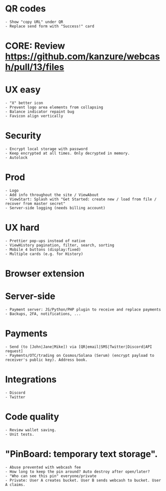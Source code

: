 # QR codes
    - Show "copy URL" under QR
    - Replace send form with "Success!" card

# CORE: Review https://github.com/kanzure/webcash/pull/13/files

# UX easy
    - "X" better icon
    - Prevent logo area elements from collapsing
    - Balance indicator repaint bug
    - Favicon align vertically

# Security
    - Encrypt local storage with password
    - Keep encrypted at all times. Only decrypted in memory.
    - Autolock

# Prod
    - Logo
    - Add info throughout the site / ViewAbout
    - ViewStart: Splash with "Get Started: create new / load from file / recover from master secret"
    - Server-side logging (needs billing account)

# UX hard
    - Prettier pop-ups instead of native
    - ViewHistory pagination, filter, search, sorting
    - Mobile 4 buttons (display:fixed)
    - Multiple cards (e.g. for History)

# Browser extension

# Server-side
    - Payment server: JS/Python/PHP plugin to receive and replace payments
    - Backups, 2FA, notifications, ...

# Payments
    - Send (to [John|Jane|Mike]) via [QR|email|SMS|Twitter|Discord|API request]
    - Payments/OTC/trading on Cosmos/Solana (Serum) (encrypt payload to receiver's public key). Address book.

# Integrations
    - Discord
    - Twitter

# Code quality
    - Review wallet saving.
    - Unit tests.

# "PinBoard: temporary text storage".
    - Abuse prevented with webcash fee
    - How long to keep the pin around? Auto destroy after open/later?
    - "Who can see this pin" everyone/private
    - Private: User A creates bucket. User B sends webcash to bucket. User A claims.
